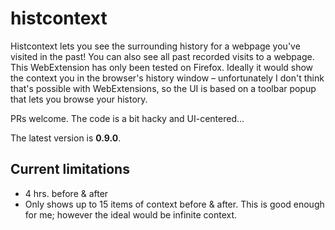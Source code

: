# histcontext

Histcontext lets you see the surrounding history for a webpage you've visited in
the past!  You can also see all past recorded visits to a webpage.  This
WebExtension has only been tested on Firefox.  Ideally it would show the context
you in the browser's history window &ndash; unfortunately I don't think that's
possible with WebExtensions, so the UI is based on a toolbar popup that lets you
browse your history.

PRs welcome.  The code is a bit hacky and UI-centered...

The latest version is **0.9.0**.

## Current limitations
* 4 hrs. before & after
* Only shows up to 15 items of context before & after.  This is good enough for me; however the ideal would be infinite context.